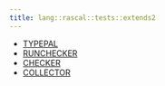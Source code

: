 ```yaml
---
title: lang::rascal::tests::extends2
---
```



* [TYPEPAL](../../../../../Library/lang/rascal/tests/extends2/TYPEPAL.md)
* [RUNCHECKER](../../../../../Library/lang/rascal/tests/extends2/RUNCHECKER.md)
* [CHECKER](../../../../../Library/lang/rascal/tests/extends2/CHECKER.md)
* [COLLECTOR](../../../../../Library/lang/rascal/tests/extends2/COLLECTOR.md)
